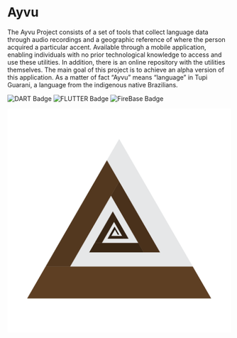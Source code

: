 # Ayvu
The Ayvu Project consists of a set of tools that collect language data through audio recordings and a geographic reference of where the person acquired a particular accent. Available through a mobile application, enabling individuals with no prior technological knowledge to access and use these utilities. In addition, there is an online repository with the utilities themselves. The main goal of this project is to achieve an alpha version of this application. As a matter of fact “Ayvu” means “language” in Tupi Guarani, a language from the indigenous native Brazilians.

![DART Badge](https://img.shields.io/badge/language-DART-orange?logo=DART) ![FLUTTER Badge](https://img.shields.io/badge/framework-FLUTTER-blue?logo=FLUTTER) ![FireBase Badge](https://img.shields.io/badge/databank-FireBase-red?logo=FireBase)

![Current Ayvu logo](assets/ayvu-logo.png)
